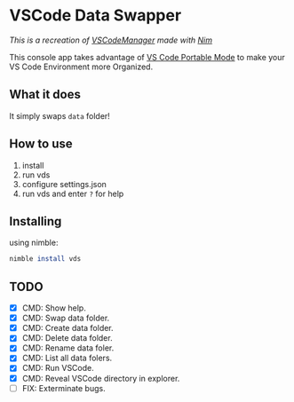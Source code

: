 # VSCode Data Swapper

_This is a recreation of [VSCodeManager](https://github.com/doongjohn/VSCodeManager) made with [Nim](https://nim-lang.org/)_

This console app takes advantage of [VS Code Portable Mode](https://code.visualstudio.com/docs/editor/portable) to make your VS Code Environment more Organized.

## What it does

It simply swaps `data` folder!

## How to use

1. install
1. run vds
1. configure settings.json
1. run vds and enter `?` for help

## Installing

using nimble:

```nimble
nimble install vds
```

## TODO
- [x] CMD: Show help.
- [x] CMD: Swap data folder.
- [x] CMD: Create data folder.
- [x] CMD: Delete data folder.
- [x] CMD: Rename data foler.
- [x] CMD: List all data folers.
- [x] CMD: Run VSCode.
- [x] CMD: Reveal VSCode directory in explorer.
- [ ] FIX: Exterminate bugs.
